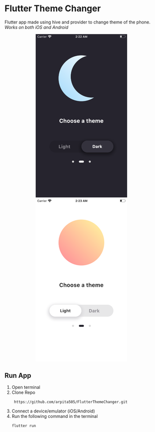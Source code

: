 # Flutter Theme Changer

Flutter app made using hive and provider to change theme of the phone.
*Works on both iOS and Android*

<p align = "center" ><img src="readme_images/dark.png" width = "300"/>
<img src="readme_images/light.png" width = "300" />
  </p>

## Run App
1. Open terminal
2. Clone Repo 
    ```
     https://github.com/arpita505/FlutterThemeChanger.git
     ```
3. Connect a device/emulator (iOS/Android)
4. Run the following command in the terminal 
     ```
     flutter run
     ```
     
